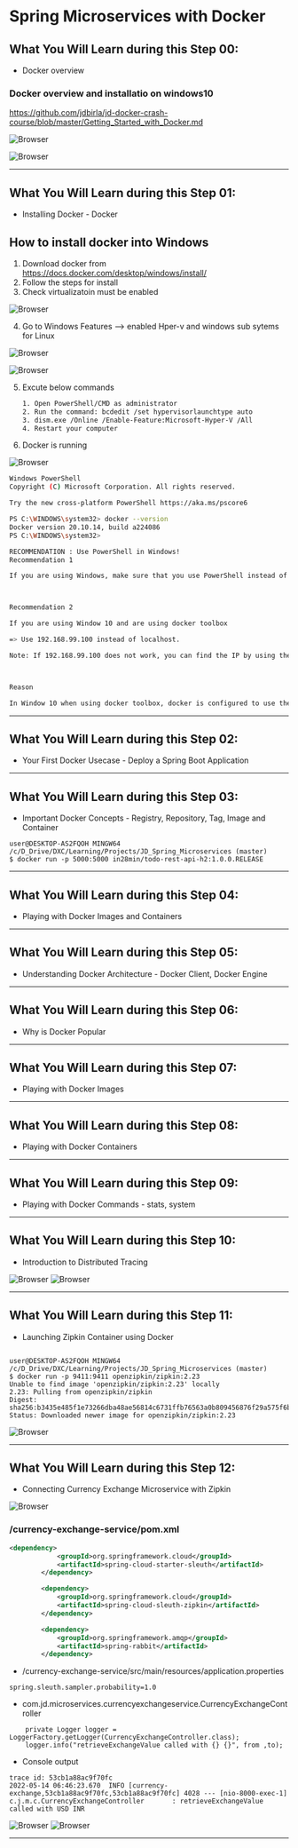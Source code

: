 # Spring Microservices with Docker

## What You Will Learn during this Step 00:
- Docker overview

### Docker overview and installatio on windows10
https://github.com/jdbirla/jd-docker-crash-course/blob/master/Getting_Started_with_Docker.md


![Browser](Images/Microservices.png)

![Browser](Images/Docker.png)

---
## What You Will Learn during this Step 01:
- Installing Docker - Docker

## How to install docker into Windows

1. Download docker from https://docs.docker.com/desktop/windows/install/
2. Follow the steps for install
3. Check virtualizatoin must be enabled

![Browser](Images/Screenshot_01.png)

4. Go to Windows Features  --> enabled Hper-v and windows sub sytems for Linux

![Browser](Images/Screenshot_02.png)

![Browser](Images/Screenshot_03.png)

5. Excute below commands
  
   ```sh
   1. Open PowerShell/CMD as administrator 
   2. Run the command: bcdedit /set hypervisorlaunchtype auto
   3. dism.exe /Online /Enable-Feature:Microsoft-Hyper-V /All
   4. Restart your computer
   ```

6. Docker is running

![Browser](Images/Screenshot_04.png)

```sh
Windows PowerShell
Copyright (C) Microsoft Corporation. All rights reserved.

Try the new cross-platform PowerShell https://aka.ms/pscore6

PS C:\WINDOWS\system32> docker --version
Docker version 20.10.14, build a224086
PS C:\WINDOWS\system32>
```

```sh
RECOMMENDATION : Use PowerShell in Windows!
Recommendation 1

If you are using Windows, make sure that you use PowerShell instead of Command Prompt.



Recommendation 2

If you are using Window 10 and are using docker toolbox

=> Use 192.168.99.100 instead of localhost.

Note: If 192.168.99.100 does not work, you can find the IP by using the command docker-machine ip



Reason

In Window 10 when using docker toolbox, docker is configured to use the default machine with IP 192.168.99.100


```

---

## What You Will Learn during this Step 02:
- Your First Docker Usecase - Deploy a Spring Boot Application

---
## What You Will Learn during this Step 03:
- Important Docker Concepts - Registry, Repository, Tag, Image and Container
```
user@DESKTOP-AS2FQOH MINGW64 /c/D_Drive/DXC/Learning/Projects/JD_Spring_Microservices (master)
$ docker run -p 5000:5000 in28min/todo-rest-api-h2:1.0.0.RELEASE

```
---
## What You Will Learn during this Step 04:
- Playing with Docker Images and Containers

---
## What You Will Learn during this Step 05:
- Understanding Docker Architecture - Docker Client, Docker Engine

---
## What You Will Learn during this Step 06:
- Why is Docker Popular

---
## What You Will Learn during this Step 07:
- Playing with Docker Images

---
## What You Will Learn during this Step 08:
- Playing with Docker Containers

--- 
## What You Will Learn during this Step 09:
- Playing with Docker Commands - stats, system

--- 
## What You Will Learn during this Step 10:
- Introduction to Distributed Tracing

![Browser](Images/Screenshot_05.png)
![Browser](Images/Screenshot_06.png)

---
## What You Will Learn during this Step 11:
- Launching Zipkin Container using Docker

```

user@DESKTOP-AS2FQOH MINGW64 /c/D_Drive/DXC/Learning/Projects/JD_Spring_Microservices (master)
$ docker run -p 9411:9411 openzipkin/zipkin:2.23
Unable to find image 'openzipkin/zipkin:2.23' locally
2.23: Pulling from openzipkin/zipkin
Digest: sha256:b3435e485f1e73266dba48ae56814c6731ffb76563a0b809456876f29a575f6b
Status: Downloaded newer image for openzipkin/zipkin:2.23

```
![Browser](Images/Screenshot_07.png)

---

## What You Will Learn during this Step 12:

- Connecting Currency Exchange Microservice with Zipkin

![Browser](Images/Screenshot_08.png)

### /currency-exchange-service/pom.xml
```xml
<dependency>
			<groupId>org.springframework.cloud</groupId>
			<artifactId>spring-cloud-starter-sleuth</artifactId>
		</dependency>

		<dependency>
			<groupId>org.springframework.cloud</groupId>
			<artifactId>spring-cloud-sleuth-zipkin</artifactId>
		</dependency>

		<dependency>
			<groupId>org.springframework.amqp</groupId>
			<artifactId>spring-rabbit</artifactId>
		</dependency>
```
* /currency-exchange-service/src/main/resources/application.properties

```properties
spring.sleuth.sampler.probability=1.0

```

* com.jd.microservices.currencyexchangeservice.CurrencyExchangeController
```
	private Logger logger = LoggerFactory.getLogger(CurrencyExchangeController.class);
	logger.info("retrieveExchangeValue called with {} {}", from ,to);

```
* Console output
```
trace id: 53cb1a88ac9f70fc
2022-05-14 06:46:23.670  INFO [currency-exchange,53cb1a88ac9f70fc,53cb1a88ac9f70fc] 4028 --- [nio-8000-exec-1] c.j.m.c.CurrencyExchangeController       : retrieveExchangeValue called with USD INR
```

![Browser](Images/Screenshot_09.png)
![Browser](Images/Screenshot_10.png)

---

